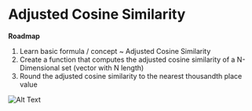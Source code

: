 Adjusted Cosine Similarity
==========================

**Roadmap**
  1. Learn basic formula / concept ~  Adjusted Cosine Similarity
  2. Create a function that computes the adjusted cosine similarity of a N-Dimensional set (vector with N length)
  3. Round the adjusted cosine similarity to the nearest thousandth place value


![Alt Text](https://i.stack.imgur.com/Oo6dl.png)
